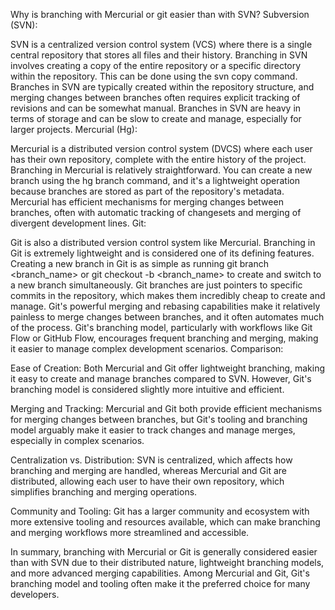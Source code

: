 Why is branching with Mercurial or git easier than with SVN?
Subversion (SVN):

SVN is a centralized version control system (VCS) where there is a single central repository that stores all files and their history.
Branching in SVN involves creating a copy of the entire repository or a specific directory within the repository. This can be done using the svn copy command.
Branches in SVN are typically created within the repository structure, and merging changes between branches often requires explicit tracking of revisions and can be somewhat manual.
Branches in SVN are heavy in terms of storage and can be slow to create and manage, especially for larger projects.
Mercurial (Hg):

Mercurial is a distributed version control system (DVCS) where each user has their own repository, complete with the entire history of the project.
Branching in Mercurial is relatively straightforward. You can create a new branch using the hg branch command, and it's a lightweight operation because branches are stored as part of the repository's metadata.
Mercurial has efficient mechanisms for merging changes between branches, often with automatic tracking of changesets and merging of divergent development lines.
Git:

Git is also a distributed version control system like Mercurial.
Branching in Git is extremely lightweight and is considered one of its defining features. Creating a new branch in Git is as simple as running git branch <branch_name> or git checkout -b <branch_name> to create and switch to a new branch simultaneously.
Git branches are just pointers to specific commits in the repository, which makes them incredibly cheap to create and manage.
Git's powerful merging and rebasing capabilities make it relatively painless to merge changes between branches, and it often automates much of the process.
Git's branching model, particularly with workflows like Git Flow or GitHub Flow, encourages frequent branching and merging, making it easier to manage complex development scenarios.
Comparison:

Ease of Creation: Both Mercurial and Git offer lightweight branching, making it easy to create and manage branches compared to SVN. However, Git's branching model is considered slightly more intuitive and efficient.

Merging and Tracking: Mercurial and Git both provide efficient mechanisms for merging changes between branches, but Git's tooling and branching model arguably make it easier to track changes and manage merges, especially in complex scenarios.

Centralization vs. Distribution: SVN is centralized, which affects how branching and merging are handled, whereas Mercurial and Git are distributed, allowing each user to have their own repository, which simplifies branching and merging operations.

Community and Tooling: Git has a larger community and ecosystem with more extensive tooling and resources available, which can make branching and merging workflows more streamlined and accessible.

In summary, branching with Mercurial or Git is generally considered easier than with SVN due to their distributed nature, lightweight branching models, and more advanced merging capabilities. Among Mercurial and Git, Git's branching model and tooling often make it the preferred choice for many developers.
